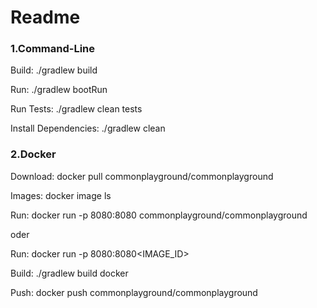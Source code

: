 # Readme

### 1.Command-Line

Build: ./gradlew build

Run: ./gradlew bootRun

Run Tests: ./gradlew clean tests

Install Dependencies: ./gradlew clean


### 2.Docker

Download: docker pull commonplayground/commonplayground
          
Images: docker image ls

Run: docker run -p 8080:8080 commonplayground/commonplayground

oder

Run: docker run -p 8080:8080<IMAGE_ID>

Build: ./gradlew build docker

Push: docker push commonplayground/commonplayground